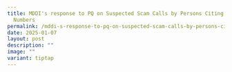 ```yaml
---
title: MDDI's response to PQ on Suspected Scam Calls by Persons Citing Full NRIC
  Numbers
permalink: /mddi-s-response-to-pq-on-suspected-scam-calls-by-persons-citing-full-nric-numbers/
date: 2025-01-07
layout: post
description: ""
image: ""
variant: tiptap
---
```

